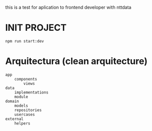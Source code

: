 this is a test for aplication to frontend developer with nttdata

# INIT PROJECT
 
    npm run start:dev

# Arquitectura (clean arquitecture)

    app
        components
            views
    data
        implementations
        module
    domain
        models
        repositories
        usercases
    external
        helpers
